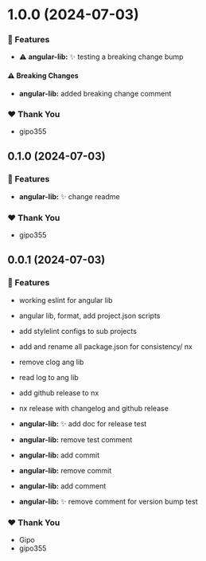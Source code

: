 # 1.0.0 (2024-07-03)


### 🚀 Features

- ⚠️  **angular-lib:** :sparkles: testing a breaking change bump


#### ⚠️  Breaking Changes

- **angular-lib:** added breaking change comment

### ❤️  Thank You

- gipo355

## 0.1.0 (2024-07-03)


### 🚀 Features

- **angular-lib:** :sparkles: change readme


### ❤️  Thank You

- gipo355

## 0.0.1 (2024-07-03)


### 🚀 Features

- working eslint for angular lib

- angular lib, format, add project.json scripts

- add stylelint configs to sub projects

- add and rename all package.json for consistency/ nx

- remove clog ang lib

- read log to ang lib

- add github release to nx

- nx release with changelog and github release

- **angular-lib:** :sparkles: add doc for release test

- **angular-lib:** remove test comment

- **angular-lib:** add commit

- **angular-lib:** remove commit

- **angular-lib:** add comment

- **angular-lib:** :sparkles: remove  comment for version bump test


### ❤️  Thank You

- Gipo
- gipo355